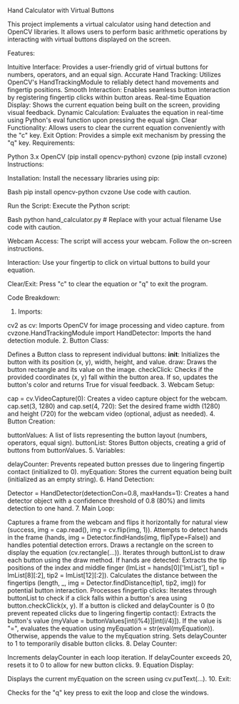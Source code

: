 Hand Calculator with Virtual Buttons

This project implements a virtual calculator using hand detection and OpenCV libraries. It allows users to perform basic arithmetic operations by interacting with virtual buttons displayed on the screen.

Features:

Intuitive Interface: Provides a user-friendly grid of virtual buttons for numbers, operators, and an equal sign.
Accurate Hand Tracking: Utilizes OpenCV's HandTrackingModule to reliably detect hand movements and fingertip positions.
Smooth Interaction: Enables seamless button interaction by registering fingertip clicks within button areas.
Real-time Equation Display: Shows the current equation being built on the screen, providing visual feedback.
Dynamic Calculation: Evaluates the equation in real-time using Python's eval function upon pressing the equal sign.
Clear Functionality: Allows users to clear the current equation conveniently with the "c" key.
Exit Option: Provides a simple exit mechanism by pressing the "q" key.
Requirements:

Python 3.x
OpenCV (pip install opencv-python)
cvzone (pip install cvzone)
Instructions:

Installation: Install the necessary libraries using pip:

Bash
pip install opencv-python cvzone
Use code with caution.

Run the Script: Execute the Python script:

Bash
python hand_calculator.py  # Replace with your actual filename
Use code with caution.

Webcam Access: The script will access your webcam. Follow the on-screen instructions.

Interaction: Use your fingertip to click on virtual buttons to build your equation.

Clear/Exit: Press "c" to clear the equation or "q" to exit the program.

Code Breakdown:

1. Imports:

cv2 as cv: Imports OpenCV for image processing and video capture.
from cvzone.HandTrackingModule import HandDetector: Imports the hand detection module.
2. Button Class:

Defines a Button class to represent individual buttons:
__init__: Initializes the button with its position (x, y), width, height, and value.
draw: Draws the button rectangle and its value on the image.
checkClick: Checks if the provided coordinates (x, y) fall within the button area. If so, updates the button's color and returns True for visual feedback.
3. Webcam Setup:

cap = cv.VideoCapture(0): Creates a video capture object for the webcam.
cap.set(3, 1280) and cap.set(4, 720): Set the desired frame width (1280) and height (720) for the webcam video (optional, adjust as needed).
4. Button Creation:

buttonValues: A list of lists representing the button layout (numbers, operators, equal sign).
buttonList: Stores Button objects, creating a grid of buttons from buttonValues.
5. Variables:

delayCounter: Prevents repeated button presses due to lingering fingertip contact (initialized to 0).
myEquation: Stores the current equation being built (initialized as an empty string).
6. Hand Detection:

Detector = HandDetector(detectionCon=0.8, maxHands=1): Creates a hand detector object with a confidence threshold of 0.8 (80%) and limits detection to one hand.
7. Main Loop:

Captures a frame from the webcam and flips it horizontally for natural view (success, img = cap.read(), img = cv.flip(img, 1)).
Attempts to detect hands in the frame (hands, img = Detector.findHands(img, flipType=False)) and handles potential detection errors.
Draws a rectangle on the screen to display the equation (cv.rectangle(...)).
Iterates through buttonList to draw each button using the draw method.
If hands are detected:
Extracts the tip positions of the index and middle finger (lmList = hands[0]['lmList'], tip1 = lmList[8][:2], tip2 = lmList[12][:2]).
Calculates the distance between the fingertips (length, _, img = Detector.findDistance(tip1, tip2, img)) for potential button interaction.
Processes fingertip clicks:
Iterates through buttonList to check if a click falls within a button's area using button.checkClick(x, y).
If a button is clicked and delayCounter is 0 (to prevent repeated clicks due to lingering fingertip contact):
Extracts the button's value (myValue = buttonValues[int(i%4)][int(i/4)]).
If the value is "=", evaluates the equation using myEquation = str(eval(myEquation)).
Otherwise, appends the value to the myEquation string.
Sets delayCounter to 1 to temporarily disable button clicks.
8. Delay Counter:

Increments delayCounter in each loop iteration.
If delayCounter exceeds 20, resets it to 0 to allow for new button clicks.
9. Equation Display:

Displays the current myEquation on the screen using cv.putText(...).
10. Exit:

Checks for the "q" key press to exit the loop and close the windows.
